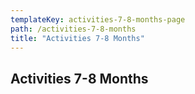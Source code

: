 ```yaml
---
templateKey: activities-7-8-months-page
path: /activities-7-8-months
title: "Activities 7-8 Months"
---
```


## Activities 7-8 Months
